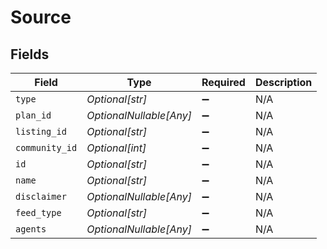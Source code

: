 # Source


## Fields

| Field                   | Type                    | Required                | Description             |
| ----------------------- | ----------------------- | ----------------------- | ----------------------- |
| `type`                  | *Optional[str]*         | :heavy_minus_sign:      | N/A                     |
| `plan_id`               | *OptionalNullable[Any]* | :heavy_minus_sign:      | N/A                     |
| `listing_id`            | *Optional[str]*         | :heavy_minus_sign:      | N/A                     |
| `community_id`          | *Optional[int]*         | :heavy_minus_sign:      | N/A                     |
| `id`                    | *Optional[str]*         | :heavy_minus_sign:      | N/A                     |
| `name`                  | *Optional[str]*         | :heavy_minus_sign:      | N/A                     |
| `disclaimer`            | *OptionalNullable[Any]* | :heavy_minus_sign:      | N/A                     |
| `feed_type`             | *Optional[str]*         | :heavy_minus_sign:      | N/A                     |
| `agents`                | *OptionalNullable[Any]* | :heavy_minus_sign:      | N/A                     |